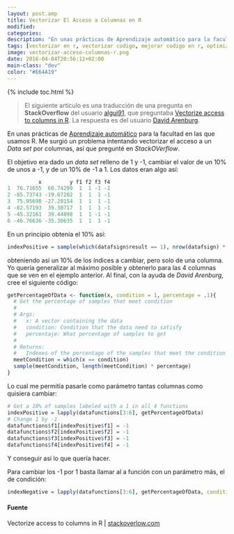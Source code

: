 ```yaml
---
layout: post.amp
title: Vectorizar El Acceso a Columnas en R
modified:
categories:
description: "En unas prácticas de Aprendizaje automático para la facultad en las que usamos R. Me surgió un problema intentando vectorizar el acceso a un Data set por columnas, así que pregunté en StackOVerflow."
tags: [vectorizar en r, vectorizar codigo, mejorar codigo en r, optimizar codigo en R, vectorizar data set R, vectorizar columnas en R]
image: vectorizar-acceso-columnas-r.png
date: 2016-04-04T20:56:12+02:00
main-class: "dev"
color: "#E64A19"
---
```


<figure>
<a href="/assets/img/vectorizar-acceso-columnas-r.png"><amp-img layout="responsive" src="/assets/img/vectorizar-acceso-columnas-r.png" title="{{ page.title }}" alt="{{ page.title }}" width="640px" height="320px" /></a>
</figure>

{% include toc.html %}

> El siguiente artículo es una traducción de una pregunta en **StackOverflow** del usuario <a href="http://stackoverflow.com/users/1612432/algui91" target="_blank" title="Perfil de algui91">algui91</a>, que preguntaba <a href="http://stackoverflow.com/questions/35914984/vectorize-access-to-columns-in-r" target="_blank" title="Vectorize access to columns in R">Vectorize access to columns in R</a>. La respuesta es del usuario <a href="http://stackoverflow.com/users/3001626/david-arenburg" target="_blank" title="Perfil de David Arenburg">David Arenburg</a>.

En unas prácticas de [Aprendizaje automático](/9-libros-que-debes-leer-para-ser-un-data-scientist-o-data-engineer/ "Libros sobre Aprendizaje Automático") para la facultad en las que usamos R. Me surgió un problema intentando vectorizar el acceso a un _Data set_ por columnas, así que pregunté en _StackOVerflow_.

<!--ad-->

El objetivo era dado un _data set_ relleno de 1 y -1, cambiar el valor de un 10% de unos a -1, y de un 10% de -1 a 1. Los datos eran algo así:

```r
          x         y f1 f2 f3 f4
1  76.71655  60.74299  1  1 -1 -1
2 -85.73743 -19.67202  1  1  1 -1
3  75.95698 -27.20154  1  1  1 -1
4 -82.57193  39.30717  1  1  1 -1
5 -45.32161  39.44898  1  1 -1 -1
6 -46.76636 -35.30635  1  1  1 -1
```

En un principio obtenía el 10% así:

```r
indexPositive = sample(which(datafsign$result == 1), nrow(datafsign) * .1)
```

obteniendo así un 10% de los índices a cambiar, pero solo de una columna. Yo quería generalizar al máximo posible y obtenerlo para las 4 columnas que se ven en el ejemplo anterior. Al final, con la ayuda de _David Arenburg_, cree el siguiente código:

```r
getPercentageOfData <- function(x, condition = 1, percentage = .1){
  # Get the percentage of samples that meet condition
  #
  # Args:
  #   x: A vector containing the data
  #   condition: Condition that the data need to satisfy
  #   percentaje: What percentage of samples to get
  #
  # Returns:
  #   Indexes of the percentage of the samples that meet the condition
  meetCondition = which(x == condition)
  sample(meetCondition, length(meetCondition) * percentage)
}
```

Lo cual me permitía pasarle como parámetro tantas columnas como quisiera cambiar:

```r
# Get a 10% of samples labeled with a 1 in all 4 functions
indexPositive = lapply(datafunctions[3:6], getPercentageOfData)
# Change 1 by -1
datafunctions$f1[indexPositive$f1] = -1
datafunctions$f2[indexPositive$f2] = -1
datafunctions$f3[indexPositive$f3] = -1
datafunctions$f4[indexPositive$f4] = -1
```

Y conseguir así lo que quería hacer.

Para cambiar los -1  por 1 basta llamar al a función con un parámetro más, el de condición:

```r
indexNegative = lapply(datafunctions[3:6], getPercentageOfData, condition = -1)
```

#### Fuente

Vectorize access to columns in R \| <a href="http://stackoverflow.com/questions/35914984/vectorize-access-to-columns-in-r" title="Vectorize access to columns in R" target="_blank">stackoverlow.com</a>
